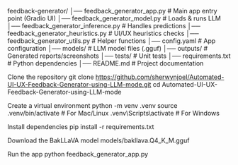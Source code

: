 feedback-generator/
│── feedback_generator_app.py        # Main app entry point (Gradio UI)
│── feedback_generator_model.py      # Loads & runs LLM
│── feedback_generator_inference.py  # Handles predictions
│── feedback_generator_heuristics.py # UI/UX heuristics checks
│── feedback_generator_utils.py      # Helper functions
│── config.yaml                       # App configuration
│── models/                           # LLM model files (.gguf)
│── outputs/                          # Generated reports/screenshots
│── tests/                            # Unit tests
│── requirements.txt                  # Python dependencies
│── README.md                         # Project documentation

Clone the repository
git clone https://github.com/sherwynjoel/Automated-UI-UX-Feedback-Generator-using-LLM-mode.git
cd Automated-UI-UX-Feedback-Generator-using-LLM-mode

Create a virtual environment
python -m venv .venv
source .venv/bin/activate   # For Mac/Linux
.venv\Scripts\activate      # For Windows

 Install dependencies
 pip install -r requirements.txt

 Download the BakLLaVA model
 models/bakllava.Q4_K_M.gguf

 Run the app
 python feedback_generator_app.py





